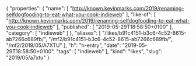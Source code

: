 {
  "properties": {
    "name": [
      "http://known.kevinmarks.com/2019/renaming-selfdogfooding-to-eat-what-you-cook-indieweb"
    ],
    "like-of": [
      "http://known.kevinmarks.com/2019/renaming-selfdogfooding-to-eat-what-you-cook-indieweb"
    ],
    "published": [
      "2019-05-29T18:58:50+0100"
    ],
    "category": [
      "indieweb"
    ]
  },
  "aliases": [
    "/likes/b91c4151-b3c6-4c52-8615-ab7266c689fb/",
    "/mf2/b91c4151-b3c6-4c52-8615-ab7266c689fb/",
    "/mf2/2019/05/A7XTU"
  ],
  "h": "h-entry",
  "date": "2019-05-29T18:58:50+0100",
  "tags": [
    "indieweb"
  ],
  "kind": "likes",
  "slug": "2019/05/a7xtu"
}
